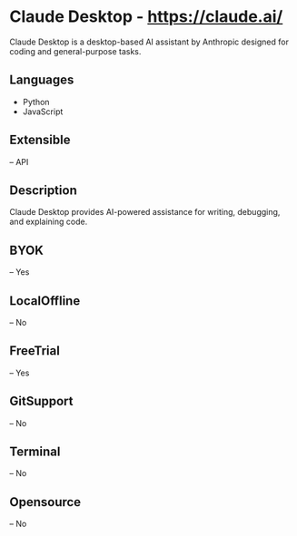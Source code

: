 # Claude Desktop - https://claude.ai/
Claude Desktop is a desktop-based AI assistant by Anthropic designed for coding and general-purpose tasks.
## Languages         
  - Python         
  - JavaScript         
## Extensible         
  – API         
## Description         
  Claude Desktop provides AI-powered assistance for writing, debugging, and explaining code.         
## BYOK         
  – Yes         
## LocalOffline         
  – No         
## FreeTrial         
  – Yes         
## GitSupport         
  – No         
## Terminal         
  – No         
## Opensource         
  – No         